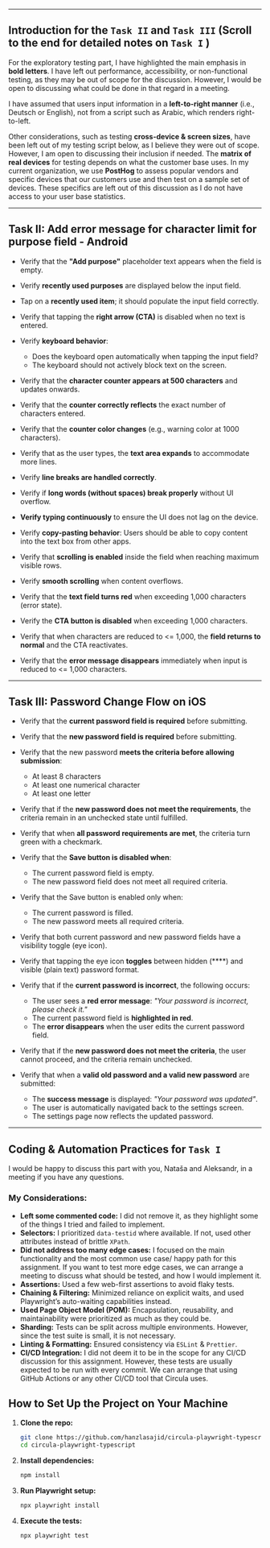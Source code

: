 
---

## Introduction for the `Task II` and `Task III` (Scroll to the end for detailed notes on `Task I`  )
For the exploratory testing part, I have highlighted the main emphasis in **bold letters**. I have left out performance, accessibility, or non-functional testing, as they may be out of scope for the discussion. However, I would be open to discussing what could be done in that regard in a meeting.

I have assumed that users input information in a **left-to-right manner** (i.e., Deutsch or English), not from a script such as Arabic, which renders right-to-left.

Other considerations, such as testing **cross-device & screen sizes**, have been left out of my testing script below, as I believe they were out of scope. However, I am open to discussing their inclusion if needed. The **matrix of real devices** for testing depends on what the customer base uses. In my current organization, we use **PostHog** to assess popular vendors and specific devices that our customers use and then test on a sample set of devices. These specifics are left out of this discussion as I do not have access to your user base statistics.

---

## Task II: Add error message for character limit for purpose field - Android

-  Verify that the **"Add purpose"** placeholder text appears when the field is empty.
-  Verify **recently used purposes** are displayed below the input field.
-  Tap on a **recently used item**; it should populate the input field correctly.
-  Verify that tapping the **right arrow (CTA)** is disabled when no text is entered.
-  Verify **keyboard behavior**: 
    - Does the keyboard open automatically when tapping the input field?
    - The keyboard should not actively block text on the screen.


-  Verify that the **character counter appears at 500 characters** and updates onwards.
-  Verify that the **counter correctly reflects** the exact number of characters entered.
-  Verify that the **counter color changes** (e.g., warning color at 1000 characters).
-  Verify that as the user types, the **text area expands** to accommodate more lines.
-  Verify **line breaks are handled correctly**.
-  Verify if **long words (without spaces) break properly** without UI overflow.
-  **Verify typing continuously** to ensure the UI does not lag on the device.
-  Verify **copy-pasting behavior**: Users should be able to copy content into the text box from other apps.
-  Verify that **scrolling is enabled** inside the field when reaching maximum visible rows.
-  Verify **smooth scrolling** when content overflows.


-  Verify that the **text field turns red** when exceeding 1,000 characters (error state).
-  Verify the **CTA button is disabled** when exceeding 1,000 characters.
-  Verify that when characters are reduced to <= 1,000, the **field returns to normal** and the CTA reactivates.
-  Verify that the **error message disappears** immediately when input is reduced to <= 1,000 characters.

---

## Task III: Password Change Flow on iOS

-  Verify that the **current password field is required** before submitting.
-  Verify that the **new password field is required** before submitting.
-  Verify that the new password **meets the criteria before allowing submission**:
    - At least 8 characters
    - At least one numerical character
    - At least one letter
-  Verify that if the **new password does not meet the requirements**, the criteria remain in an unchecked state until fulfilled.
-  Verify that when **all password requirements are met**, the criteria turn green with a checkmark.


-  Verify that the **Save button is disabled when**:
    - The current password field is empty.
    - The new password field does not meet all required criteria.
-  Verify that the Save button is enabled only when:
    - The current password is filled.
    - The new password meets all required criteria.


-  Verify that both current password and new password fields have a visibility toggle (eye icon).
-  Verify that tapping the eye icon **toggles** between hidden (****) and visible (plain text) password format.


-  Verify that if the **current password is incorrect**, the following occurs:
    - The user sees a **red error message**: _"Your password is incorrect, please check it."_
    - The current password field is **highlighted in red**.
    - The **error disappears** when the user edits the current password field.
-  Verify that if the **new password does not meet the criteria**, the user cannot proceed, and the criteria remain unchecked.

 
-  Verify that when a **valid old password and a valid new password** are submitted:
    - The **success message** is displayed: _"Your password was updated"_.
    - The user is automatically navigated back to the settings screen.
    - The settings page now reflects the updated password.

---

## Coding & Automation Practices for `Task I`

I would be happy to discuss this part with you, Nataša and Aleksandr, in a meeting if you have any questions.

### My Considerations:
- **Left some commented code:** I did not remove it, as they highlight some of the things I tried and failed to implement.
- **Selectors:** I prioritized `data-testid` where available. If not, used other attributes instead of brittle `XPath`.
- **Did not address too many edge cases:** I focused on the main functionality and the most common use case/ happy path for this assignment. If you want to test more edge cases, we can arrange a meeting to discuss what should be tested, and how I would implement it.
- **Assertions:** Used a few web-first assertions to avoid flaky tests.
- **Chaining & Filtering:** Minimized reliance on explicit waits, and used Playwright’s auto-waiting capabilities instead.
- **Used Page Object Model (POM):** Encapsulation, reusability, and maintainability were prioritized as much as they could be.
- **Sharding:** Tests can be split across multiple environments. However, since the test suite is small, it is not necessary.
- **Linting & Formatting:** Ensured consistency via `ESLint` & `Prettier`.
- **CI/CD Integration:** I did not deem it to be in the scope for any CI/CD discussion for this assignment. However, these tests are usually expected to be run with every commit. We can arrange that using GitHub Actions or any other CI/CD tool that Circula uses.

## How to Set Up the Project on Your Machine

1. **Clone the repo:**
   ```sh
   git clone https://github.com/hanzlasajid/circula-playwright-typescript.git
   cd circula-playwright-typescript
   ```
2. **Install dependencies:**
   ```sh
   npm install
   ```
3. **Run Playwright setup:**
   ```sh
   npx playwright install
   ```
4. **Execute the tests:**
   ```sh
   npx playwright test
   ```